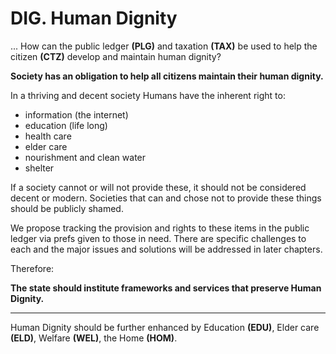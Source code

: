 # DIG. Human Dignity

... How can the public ledger **(PLG)** and taxation **(TAX)** be used to help the citizen **(CTZ)** develop and maintain human dignity?

**Society has an obligation to help all citizens maintain their human dignity.**

In a thriving and decent society Humans have the inherent right to:

- information (the internet)
- education (life long)
- health care
- elder care
- nourishment and clean water
- shelter

If a society cannot or will not provide these, it should not be considered decent or modern. Societies that can and chose not to provide these things should be publicly shamed.

We propose tracking the provision and rights to these items in the public ledger via prefs given to those in need.  There are specific challenges to each and the major issues and solutions will be addressed in later chapters.



Therefore:

**The state should institute frameworks and services that preserve Human Dignity.**

----------

Human Dignity should be further enhanced by Education **(EDU)**, Elder care **(ELD)**, Welfare **(WEL)**, the Home **(HOM)**.






